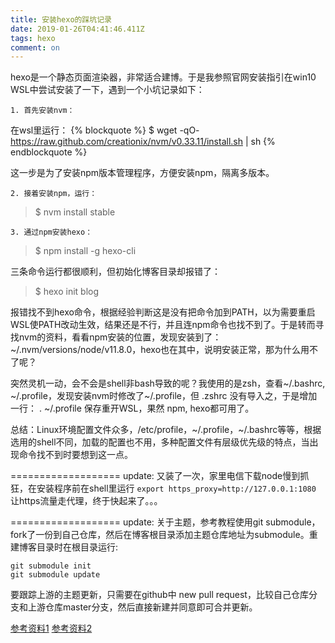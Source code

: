 ```yaml
---
title: 安装hexo的踩坑记录
date: 2019-01-26T04:41:46.411Z
tags: hexo
comment: on
---
```


hexo是一个静态页面渲染器，非常适合建博。于是我参照官网安装指引在win10 WSL中尝试安装了一下，遇到一个小坑记录如下：

	1. 首先安装nvm：
在wsl里运行：
{% blockquote %}
$ wget -qO- https://raw.github.com/creationix/nvm/v0.33.11/install.sh | sh
{% endblockquote %}

这一步是为了安装npm版本管理程序，方便安装npm，隔离多版本。

	2. 接着安装npm，运行：
> $ nvm install stable

	3. 通过npm安装hexo：
> $ npm install -g hexo-cli

三条命令运行都很顺利，但初始化博客目录却报错了：
> $ hexo init blog

报错找不到hexo命令，根据经验判断这是没有把命令加到PATH，以为需要重启WSL使PATH改动生效，结果还是不行，并且连npm命令也找不到了。于是转而寻找nvm的资料，看看npm安装的位置，发现安装到了：~/.nvm/versions/node/v11.8.0，hexo也在其中，说明安装正常，那为什么用不了呢？

突然灵机一动，会不会是shell非bash导致的呢？我使用的是zsh，查看~/.bashrc, ~/.profile，发现安装nvm时修改了~/.profile，但 .zshrc 没有导入之，于是增加一行：
. ~/.profile
保存重开WSL，果然 npm, hexo都可用了。

总结：Linux环境配置文件众多，/etc/profile，~/.profile，~/.bashrc等等，根据选用的shell不同，加载的配置也不用，多种配置文件有层级优先级的特点，当出现命令找不到时要想到这一点。

===================
update: 又装了一次，家里电信下载node慢到抓狂，在安装程序前在shell里运行  `export https_proxy=http://127.0.0.1:1080` 让https流量走代理，终于快起来了。。。

===================
update: 关于主题，参考教程使用git submodule，fork了一份到自己仓库，然后在博客根目录添加主题仓库地址为submodule。重建博客目录时在根目录运行:

```
git submodule init
git submodule update
```

要跟踪上游的主题更新，只需要在github中 new pull request，比较自己仓库分支和上游仓库master分支，然后直接新建并同意即可合并更新。

[参考资料1](https://lrscy.github.io/2018/01/26/Hexo-Github-Backup/)
[参考资料2](https://juejin.im/post/5c2e22fcf265da615d72c596)